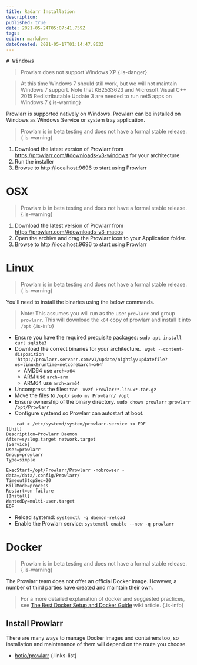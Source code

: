 ```yaml
---
title: Radarr Installation
description: 
published: true
date: 2021-05-24T05:07:41.759Z
tags: 
editor: markdown
dateCreated: 2021-05-17T01:14:47.863Z
---
```


<kbd># Windows

> Prowlarr does not support Windows XP
{.is-danger}

> At this time Windows 7 should still work, but we will not maintain Windows 7 support. Note that KB2533623 and Microsoft Visual C++ 2015 Redistributable Update 3 are needed to run net5 apps on Windows 7
{.is-warning}

Prowlarr is supported natively on Windows. Prowlarr can be installed on Windows as Windows Service or system tray application.
> Prowlarr is in beta testing and does not have a formal stable release.
{.is-warning}
1. Download the latest version of Prowlarr from https://prowlarr.com/#downloads-v3-windows for your architecture
1. Run the installer
1. Browse to http://localhost:9696 to start using Prowlarr

# OSX
> Prowlarr is in beta testing and does not have a formal stable release.
{.is-warning}
  
1. Download the latest version of Prowlarr from https://prowlarr.com/#downloads-v3-macos
1. Open the archive and drag the Prowlarr icon to your Application folder.
1. Browse to http://localhost:9696 to start using Prowlarr
# Linux
> Prowlarr is in beta testing and does not have a formal stable release.
{.is-warning}
  
You'll need to install the binaries using the below commands.
> Note: This assumes you will run as the user `prowlarr` and group `prowlarr`.
> This will download the `x64` copy of prowlarr and install it into `/opt`
{.is-info}
- Ensure you have the required prequisite packages: `sudo apt install curl sqlite3`
- Download the correct binaries for your architecture.
 ` wget --content-disposition 'http://prowlarr.servarr.com/v1/update/nightly/updatefile?os=linux&runtime=netcore&arch=x64'`
  - AMD64 use `arch=x64` 
  - ARM use `arch=arm`
  - ARM64 use `arch=arm64`
- Uncompress the files: `tar -xvzf Prowlarr*.linux*.tar.gz`
- Move the files to `/opt/` `sudo mv Prowlarr/ /opt`
- Ensure ownership of the binary directory.
  `sudo chown prowlarr:prowlarr /opt/Prowlarr`
- Configure systemd so Prowlarr can autostart at boot.
```
    cat > /etc/systemd/system/prowlarr.service << EOF
[Unit]
Description=Prowlarr Daemon
After=syslog.target network.target
[Service]
User=prowlarr
Group=prowlarr
Type=simple

ExecStart=/opt/Prowlarr/Prowlarr -nobrowser -data=/data/.config/Prowlarr/
TimeoutStopSec=20
KillMode=process
Restart=on-failure
[Install]
WantedBy=multi-user.target
EOF
```
- Reload systemd: `systemctl -q daemon-reload`
- Enable the Prowlarr service: `systemctl enable --now -q prowlarr`

  
# Docker
> Prowlarr is in beta testing and does not have a formal stable release.
{.is-warning}
  
The Prowlarr team does not offer an official Docker image. However, a number of third parties have created and maintain their own.


> For a more detailed explanation of docker and suggested practices, see [The Best Docker Setup and Docker Guide](/Docker-Guide) wiki article.
{.is-info}

## Install Prowlarr
There are many ways to manage Docker images and containers too, so installation and maintenance of them will depend on the route you choose.

- [hotio/prowlarr](https://hotio.dev/containers/prowlarr/)
{.links-list}</kbd>